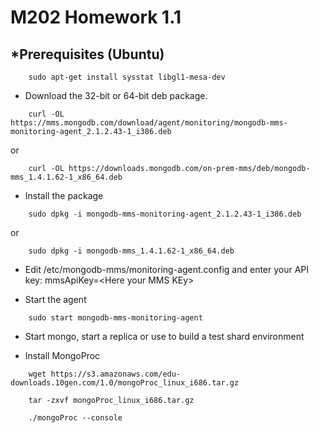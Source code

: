 M202 Homework 1.1
========================

*Prerequisites (Ubuntu)
-----------------------
```
	sudo apt-get install sysstat libgl1-mesa-dev
```

- Download the 32-bit or 64-bit deb package.
```
	curl -OL https://mms.mongodb.com/download/agent/monitoring/mongodb-mms-monitoring-agent_2.1.2.43-1_i386.deb
```
or
```
	curl -OL https://downloads.mongodb.com/on-prem-mms/deb/mongodb-mms_1.4.1.62-1_x86_64.deb
```

- Install the package

```
	sudo dpkg -i mongodb-mms-monitoring-agent_2.1.2.43-1_i386.deb
```
or 
```
	sudo dpkg -i mongodb-mms_1.4.1.62-1_x86_64.deb
```

- Edit /etc/mongodb-mms/monitoring-agent.config and enter your API key:
	mmsApiKey=\<Here your MMS KEy\>

- Start the agent
```
	sudo start mongodb-mms-monitoring-agent
```

- Start mongo, start a replica or use  to build a test shard environment

- Install MongoProc 
```
	wget https://s3.amazonaws.com/edu-downloads.10gen.com/1.0/mongoProc_linux_i686.tar.gz

	tar -zxvf mongoProc_linux_i686.tar.gz

	./mongoProc --console
```